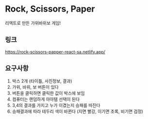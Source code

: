 # Rock, Scissors, Paper

리엑트로 만든 가위바위보 게임!

## 링크

https://rock-scissors-papper-react-sa.netlify.app/

## 요구사항

1. 박스 2개 (타이틀, 사진정보, 결과)
2. 가위, 바위, 보 버튼이 있다
3. 버튼을 클릭하면 클릭한 값이 박스에 보임
4. 컴퓨터는 랜덤하게 아아템 선택이 된다
5. 3,4의 결과를 가지고 누가 이겼는지 승패를 따진다
6. 승패결과에 따라 테두리 색이 바뀐다 (지면 빨강, 이기면 초록, 비기면 검정)
